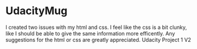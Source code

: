 UdacityMug
==========
I created two issues with my html and css. I feel like the css is a bit clunky, like I should be able to give the same information more efficently.
Any suggestions for the html or css are greatly appreciated. 
Udacity Project 1 V2
